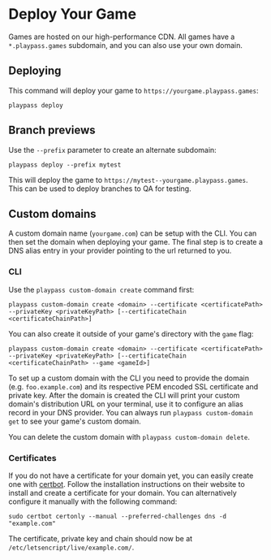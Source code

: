 # Deploy Your Game

Games are hosted on our high-performance CDN. All games have a `*.playpass.games` subdomain, and you can also use your own domain.

## Deploying

This command will deploy your game to `https://yourgame.playpass.games`:

```shell
playpass deploy
```

## Branch previews

Use the `--prefix` parameter to create an alternate subdomain:

```shell
playpass deploy --prefix mytest
```

This will deploy the game to `https://mytest--yourgame.playpass.games`. This can be used to deploy
branches to QA for testing.

## Custom domains

A custom domain name (`yourgame.com`) can be setup with the CLI. You can then set the domain when
deploying your game. The final step is to create a DNS alias entry in your provider pointing to the
url returned to you.

### CLI

Use the `playpass custom-domain create` command first:

```shell
playpass custom-domain create <domain> --certificate <certificatePath> --privateKey <privateKeyPath> [--certificateChain <certificateChainPath>]
```

You can also create it outside of your game's directory with the `game` flag:

```shell
playpass custom-domain create <domain> --certificate <certificatePath> --privateKey <privateKeyPath> [--certificateChain <certificateChainPath> --game <gameId>]
```

To set up a custom domain with the CLI you need to provide the domain (e.g. `foo.example.com`) and its respective PEM encoded SSL certificate and private key.
After the domain is created the CLI will print your custom domain's distribution URL on your terminal, use it to configure an alias record in your DNS provider.
You can always run `playpass custom-domain get` to see your game's custom domain.

You can delete the custom domain with `playpass custom-domain delete`.

### Certificates

If you do not have a certificate for your domain yet, you can easily create one with [certbot](https://certbot.eff.org/).
Follow the installation instructions on their website to install and create a certificate for your domain.
You can alternatively configure it manually with the following command:

```shell
sudo certbot certonly --manual --preferred-challenges dns -d "example.com"
```

The certificate, private key and chain should now be at `/etc/letsencript/live/example.com/`.
